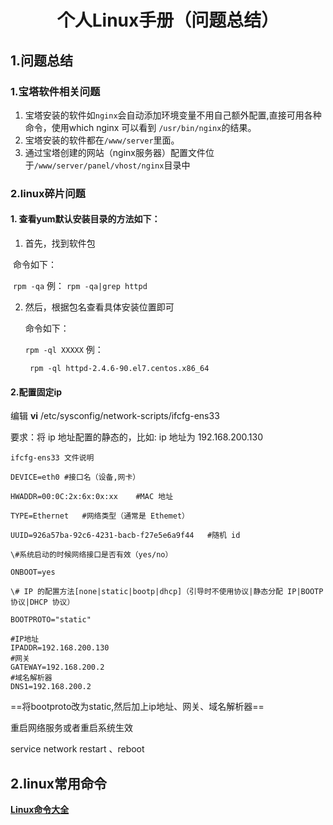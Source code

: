# <center>个人Linux手册（问题总结）</center>

## 1.问题总结

### 1.宝塔软件相关问题

1. 宝塔安装的软件如`nginx`会自动添加环境变量不用自己额外配置,直接可用各种命令，使用which nginx 可以看到 `/usr/bin/nginx`的结果。
2. 宝塔安装的软件都在`/www/server`里面。
3. 通过宝塔创建的网站（nginx服务器）配置文件位于`/www/server/panel/vhost/nginx`目录中

### 2.linux碎片问题

#### 1. 查看yum默认安装目录的方法如下：

1. 首先，找到软件包

​        命令如下：

​        `rpm -qa` 例： `rpm -qa|grep httpd`

2. 然后，根据包名查看具体安装位置即可

   命令如下：

   `rpm -ql XXXXX` 例：

   ` rpm -ql httpd-2.4.6-90.el7.centos.x86_64`

#### 2.配置固定ip

编辑 **vi**  /etc/sysconfig/network-scripts/ifcfg-ens33

   要求：将 ip 地址配置的静态的，比如: ip 地址为 	192.168.200.130



```
ifcfg-ens33 文件说明

DEVICE=eth0	#接口名（设备,网卡）

HWADDR=00:0C:2x:6x:0x:xx	#MAC 地址

TYPE=Ethernet	#网络类型（通常是 Ethemet）

UUID=926a57ba-92c6-4231-bacb-f27e5e6a9f44	#随机 id

\#系统启动的时候网络接口是否有效（yes/no）

ONBOOT=yes

\# IP 的配置方法[none|static|bootp|dhcp]（引导时不使用协议|静态分配 IP|BOOTP 协议|DHCP 协议）

BOOTPROTO="static"

#IP地址
IPADDR=192.168.200.130
#网关
GATEWAY=192.168.200.2
#域名解析器
DNS1=192.168.200.2
```

==将bootproto改为static,然后加上ip地址、网关、域名解析器==

重启网络服务或者重启系统生效

service	network restart	、reboot

## 2.linux常用命令

**[Linux命令大全](https://www.linuxcool.com/)**

